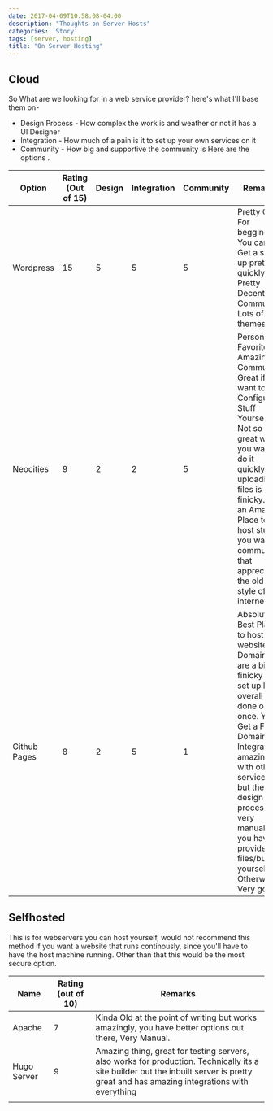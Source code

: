 ```yaml
---
date: 2017-04-09T10:58:08-04:00
description: "Thoughts on Server Hosts"
categories: 'Story'
tags: [server, hosting]
title: "On Server Hosting"
---
```


## Cloud
So What are we looking for in a web service provider?
here's what I'll base them on-
- Design Process - How complex the work is and weather or not it has a UI Designer
- Integration - How much of a pain is it to set up your own services on it
- Community - How big and supportive the community is
Here are the options
.   

| Option       | Rating (Out of 15) | Design | Integration | Community | Remarks                                                                                                                                                                                                                                                                                        |
| ------------ | ------------------ | ------ | ----------- | --------- | ---------------------------------------------------------------------------------------------------------------------------------------------------------------------------------------------------------------------------------------------------------------------------------------------- |
| Wordpress    | 15                 | 5      | 5           | 5         | Pretty Good For begginers, You can Get a site up pretty quickly, Pretty Decent Community, Lots of themes                                                                                                                                                                                       |
| Neocities    | 9                  | 2      | 2           | 5         | Personal Favorite, Amazing Community, Great if you want to Configure Stuff Yourself, Not so great when you want to do it quickly, uploading files is finicky. But an Amazing Place to host stuff if you want  community that appreciates the old style of internet                             |
| Github Pages | 8                  | 2      | 5           | 1         | Absolute Best Place to host your website, Domains are a bit finicky to set up but overall its done only once. You Get a Free Domain too. Integrates amazingly with other services but the design process is very manual and you have to provide the files/build yourself. Otherwise Very good. |

## Selfhosted
This is for webservers you can host yourself, would not recommend this method if you want a website that runs continously, since you'll have to have the host machine running. Other than that this would be the most secure option.

| Name        | Rating (out of 10) | Remarks                                                                                                                                                                                 |
| ----------- | ------------------ | --------------------------------------------------------------------------------------------------------------------------------------------------------------------------------------- |
| Apache      | 7                  | Kinda Old at the point of writing but works amazingly, you have better options out there, Very Manual.                                                                                  |
| Hugo Server | 9                  | Amazing thing, great for testing servers, also works for production. Technically its a site builder but the inbuilt server is pretty great and has amazing integrations with everything |
|             |                    |                                                                                                                                                                                         |
